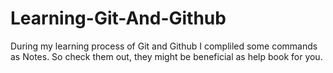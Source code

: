 # Learning-Git-And-Github

During my learning process of Git and Github I compliled some commands as Notes.
So check them out, they might be beneficial as help book for you.
